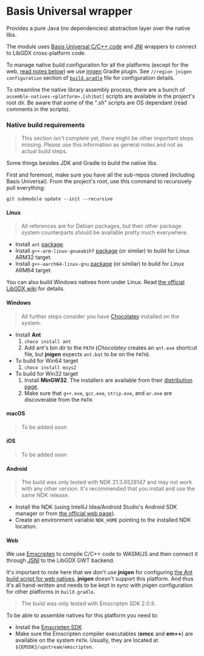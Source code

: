 # Basis Universal wrapper
Provides a pure Java (no dependencies) abstraction layer over the native libs.

The module uses [Basis Universal C/C++ code](https://github.com/BinomialLLC/basis_universal) 
and [JNI](https://en.wikipedia.org/wiki/Java_Native_Interface) wrappers to connect to LibGDX cross-platform code.

To manage native build configuration for all the platforms (except for the web, [read notes below](#Web)) we use [jnigen](https://github.com/libgdx/gdx-jnigen) Gradle plugin.
See `//region jnigen configuration` section of [`build.gradle`](build.gradle#L28) file for configuration details.

To streamline the native library assembly process, there are a bunch of `assemble-natives-<platform>.[sh|bat]` scripts are available in the project's root dir.
Be aware that some of the ".sh" scripts are OS dependant (read comments in the scripts).

### Native build requirements

> This section isn't complete yet, there might be other important steps missing. 
Please use this information as general notes and not as actual build steps.

Some things besides JDK and Gradle to build the native libs.

First and foremost, make sure you have all the sub-repos cloned (including Basis Universal).
From the project's root, use this command to recursively pull everything: 
```
git submodule update --init --recursive
```

#### Linux
> All references are for Debian packages, but their other package system counterparts should be available pretty much everywhere.
- Install `ant` [package](https://packages.debian.org/stretch/ant).
- Install `g++-arm-linux-gnueabihf` [package](https://packages.debian.org/stretch/g++-arm-linux-gnueabihf) (or similar) to build for Linux ARM32 target. 
- Install `g++-aarch64-linux-gnu` [package](https://packages.debian.org/stretch/g++-aarch64-linux-gnu) (or similar) to build for Linux ARM64 target. 

You can also build Windows natives from under Linux. 
Read [the official LibGDX wiki](https://github.com/libgdx/libgdx/wiki/jnigen#linux) for details.

#### Windows
> All further steps consider you have [Chocolatey](https://chocolatey.org/) installed on the system.
- Install __Ant__
    1. `choco install ant`
    2. Add ant's bin dir to the `PATH` (_Chocolatey_ creates an `ant.exe` shortcut file, but __jnigen__ expects `ant.bat` to be on the `PATH`).
- To build for Win64 target
    1. `choco install msys2`
- To build for Win32 target
    1. Install __MinGW32__. The installers are available from their [distribution page](https://sourceforge.net/projects/mingw/files/Installer/).
    2. Make sure that `g++.exe`, `gcc.exe`, `strip.exe`, and `ar.exe` are discoverable from the `PATH`.

#### macOS
> To be added soon

#### iOS
> To be added soon

#### Android
> The build was only tested with NDK 21.3.6528147 and may not work with any other version. It's recommended that you install and use the same NDK release.
- Install the NDK (using IntelliJ Idea/Android Studio's Android SDK manager or from [the official web page](https://developer.android.com/ndk/downloads)).
- Create an environment variable `NDK_HOME` pointing to the installed NDK location.


#### Web
We use [Emscripten](https://emscripten.org/) to compile C/C++ code to WASM/JS and then connect it through [JSNI](http://www.gwtproject.org/doc/latest/DevGuideCodingBasicsJSNI.html) to the LibGDX GWT backend.

It's important to note here that we don't use __jnigen__ for configuring [the Ant build script for web natives](jni/build-web.xml), __jnigen__ doesn't support this platform.
And thus it's all hand-written and needs to be kept in sync with jnigen configuration for other platforms in `build.gradle`.

> The build was only tested with Emscripten SDK 2.0.9.

To be able to assemble natives for this platform you need to:
- Install the [Emscripten SDK](https://emscripten.org/docs/getting_started/downloads.html)
- Make sure the Emscripten compiler executables (__emcc__ and __em++__) are available on the system `PATH`. Usually, they are located at `${EMSDK}/upstream/emscripten`.
